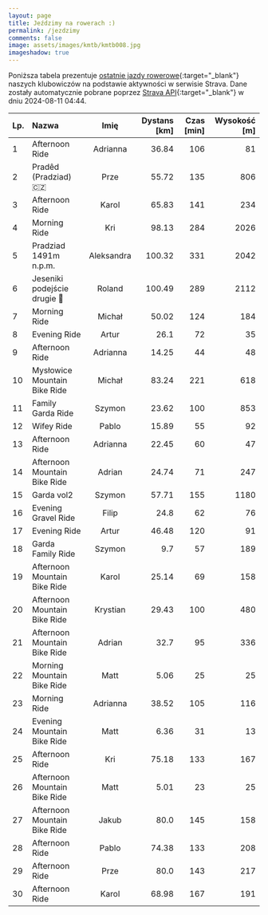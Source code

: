 ```yaml
---
layout: page
title: Jeździmy na rowerach :)
permalink: /jezdzimy
comments: false
image: assets/images/kmtb/kmtb008.jpg
imageshadow: true
---
```


Poniższa tabela prezentuje [ostatnie jazdy rowerowe](https://www.strava.com/clubs/336381){:target="_blank"} naszych klubowiczów na podstawie aktywności w serwisie Strava. Dane zostały automatycznie pobrane poprzez [Strava API](https://developers.strava.com/docs/reference/#api-Clubs-getClubActivitiesById){:target="_blank"} w dniu 2024-08-11 04:44.

Lp. | Nazwa | Imię | Dystans [km] | Czas [min] | Wysokość [m]
:--- | :--- | :---: | ---: | ---: | ---:
1|Afternoon Ride|Adrianna|36.84|106|81
2|Pradêd (Pradziad) 🇨🇿|Prze|55.72|135|806
3|Afternoon Ride|Karol|65.83|141|234
4|Morning Ride|Kri|98.13|284|2026
5|Pradziad 1491m n.p.m.|Aleksandra|100.32|331|2042
6|Jeseniki podejście drugie 🙂|Roland|100.49|289|2112
7|Morning Ride|Michał|50.02|124|184
8|Evening Ride|Artur|26.1|72|35
9|Afternoon Ride|Adrianna|14.25|44|48
10|Mysłowice Mountain Bike Ride|Michał|83.24|221|618
11|Family Garda Ride|Szymon|23.62|100|853
12|Wifey Ride|Pablo|15.89|55|92
13|Afternoon Ride|Adrianna|22.45|60|47
14|Afternoon Mountain Bike Ride|Adrian|24.74|71|247
15|Garda vol2|Szymon|57.71|155|1180
16|Evening Gravel Ride|Filip|24.8|62|76
17|Evening Ride|Artur|46.48|120|91
18|Garda Family Ride|Szymon|9.7|57|189
19|Afternoon Mountain Bike Ride|Karol|25.14|69|158
20|Afternoon Mountain Bike Ride|Krystian|29.43|100|480
21|Afternoon Mountain Bike Ride|Adrian|32.7|95|336
22|Morning Mountain Bike Ride|Matt|5.06|25|25
23|Morning Ride|Adrianna|38.52|105|116
24|Evening Mountain Bike Ride|Matt|6.36|31|13
25|Afternoon Ride|Kri|75.18|133|167
26|Afternoon Mountain Bike Ride|Matt|5.01|23|25
27|Afternoon Mountain Bike Ride|Jakub|80.0|145|158
28|Afternoon Ride|Pablo|74.38|133|208
29|Afternoon Ride|Prze|80.0|143|217
30|Afternoon Ride|Karol|68.98|167|191
